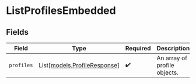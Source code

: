 # ListProfilesEmbedded


## Fields

| Field                                                        | Type                                                         | Required                                                     | Description                                                  |
| ------------------------------------------------------------ | ------------------------------------------------------------ | ------------------------------------------------------------ | ------------------------------------------------------------ |
| `profiles`                                                   | List[[models.ProfileResponse](../models/profileresponse.md)] | :heavy_check_mark:                                           | An array of profile objects.                                 |